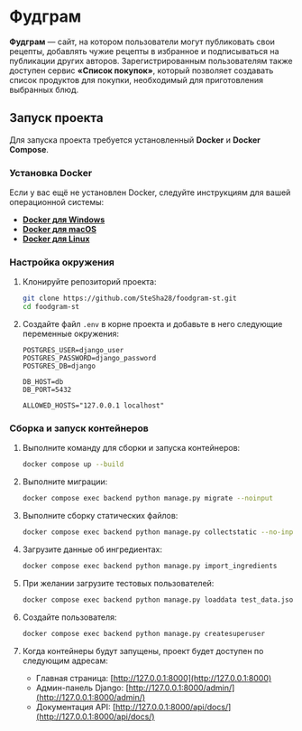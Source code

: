 # Фудграм

**Фудграм** — сайт, на котором пользователи могут публиковать свои рецепты, добавлять чужие рецепты в избранное и подписываться на публикации других авторов. Зарегистрированным пользователям также доступен сервис **«Список покупок»**, который позволяет создавать список продуктов для покупки, необходимый для приготовления выбранных блюд.

## Запуск проекта

Для запуска проекта требуется установленный **Docker** и **Docker Compose**. 

### Установка Docker

Если у вас ещё не установлен Docker, следуйте инструкциям для вашей операционной системы:

- **[Docker для Windows](https://docs.docker.com/docker-for-windows/install/)**
- **[Docker для macOS](https://docs.docker.com/docker-for-mac/install/)**
- **[Docker для Linux](https://docs.docker.com/engine/install/)**

### Настройка окружения

1. Клонируйте репозиторий проекта:
    ```bash
    git clone https://github.com/SteSha28/foodgram-st.git
    cd foodgram-st
    ```

2. Создайте файл `.env` в корне проекта и добавьте в него следующие переменные окружения:
    ```env
    POSTGRES_USER=django_user
    POSTGRES_PASSWORD=django_password
    POSTGRES_DB=django

    DB_HOST=db
    DB_PORT=5432

    ALLOWED_HOSTS="127.0.0.1 localhost"
    ```

### Сборка и запуск контейнеров

1. Выполните команду для сборки и запуска контейнеров:

    ```bash
    docker compose up --build
    ```
    
2. Выполните миграции:

    ```bash
    docker compose exec backend python manage.py migrate --noinput
    ```
    
3. Выполните сборку статических файлов:

    ```bash
    docker compose exec backend python manage.py collectstatic --no-input
    ```
    
4. Загрузите данные об ингредиентах:

    ```bash
    docker compose exec backend python manage.py import_ingredients
    ```
    
5. При желании загрузите тестовых пользователей:

    ```bash
    docker compose exec backend python manage.py loaddata test_data.json
    ```
    
5. Создайте пользователя:
    ```bash
    docker compose exec backend python manage.py createsuperuser
    ```

6. Когда контейнеры будут запущены, проект будет доступен по следующим адресам:

    - Главная страница: [http://127.0.0.1:8000](http://127.0.0.1:8000)
    - Админ-панель Django: [http://127.0.0.1:8000/admin/](http://127.0.0.1:8000/admin/)
    - Документация API: [http://127.0.0.1:8000/api/docs/](http://127.0.0.1:8000/api/docs/)


